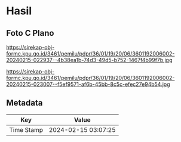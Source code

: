# Hasil

## Foto C Plano

https://sirekap-obj-formc.kpu.go.id/3461/pemilu/pdpr/36/01/19/20/06/3601192006002-20240215-022937--4b38ea1b-74d3-49d5-b752-1467f4b99f7b.jpg

https://sirekap-obj-formc.kpu.go.id/3461/pemilu/pdpr/36/01/19/20/06/3601192006002-20240215-023007--f5ef9571-af6b-45bb-8c5c-efec27e94b54.jpg


## Metadata

| Key        | Value               |
| ---------- | ------------------- |
| Time Stamp | 2024-02-15 03:07:25 |



